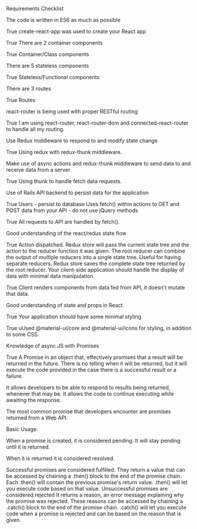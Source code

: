 Requirements Checklist

The code is written in ES6 as much as possible

 True
create-react-app was used to create your React app

 True
There are 2 container components

 True
Container/Class components


There are 5 stateless components

 True
Stateless/Functional components


There are 3 routes

 True
Routes



react-router is being used with proper RESTful routing

 True
I am using react-router, react-router-dom and connected-react-router to handle all my routing.

Use Redux middleware to respond to and modify state change

 True
Using redux with redux-thunk middleware.

Make use of async actions and redux-thunk middleware to send data to and receive data from a server

 True
Using thunk to handle fetch data requests.

Use of Rails API backend to persist data for the application

 True
Users - persist to database
Uses fetch() within actions to GET and POST data from your API - do not use jQuery methods

 True
All requests to API are handled by fetch().

Good understanding of the react/redux state flow

 True
Action dispatched.
Redux store will pass the current state tree and the action to the reducer function it was given.
The root reducer can combine the output of multiple reducers into a single state tree. Useful for having separate reducers.
Redux store saves the complete state tree returned by the root reducer.
Your client-side application should handle the display of data with minimal data manipulation

 True
Client renders components from data fed from API, it doesn't mutate that data.

Good understanding of state and props in React

 True
Your application should have some minimal styling

 True
uUsed @material-ui/core and @material-ui/icons for styling, in addition to some CSS.

Knowledge of async JS with Promises

 True
A Promise in an object that, effectively promises that a result will be returned in the future. There is no telling when it will be returned, but it will execute the code provided in the case there is a successful result or a failure.

It allows developers to be able to respond to results being returned, whenever that may be. It allows the code to continue executing while awaiting the response.

The most common promise that developers encounter are promises returned from a Web API.

Basic Usage.

When a promise is created, it is considered pending. It will stay pending until it is returned.

When it is returned it is considered resolved.

Successful promises are considered fulfilled. They return a value that can be accessed by chaining a .then() block to the end of the promise chain. Each .then() will contain the previous promise's return value. .then() will let you execute code based on that value.
Unsuccessful promises are considered rejected It returns a reason, an error message explaining why the promise was rejected. These reasons can be accessed by chaining a .catch() block to the end of the promise chain. .catch() will let you execute code when a promise is rejected and can be based on the reason that is given.